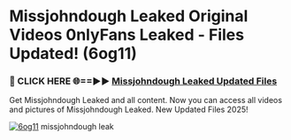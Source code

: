 # Missjohndough Leaked Original Videos 0nlyFans Leaked - Files Updated! (6og11)

<h3>🔴 CLICK HERE 🌐==►► <a href="https://tinyurl.com/x26r9saj" rel="nofollow">Missjohndough Leaked Updated Files</a></h3>

Get Missjohndough Leaked and all content. Now you can access all videos and pictures of Missjohndough Leaked. New Updated Files 2025!

[![6og11](https://i.imgur.com/LkgZPqh.gif)](https://tinyurl.com/x26r9saj)
missjohndough leak